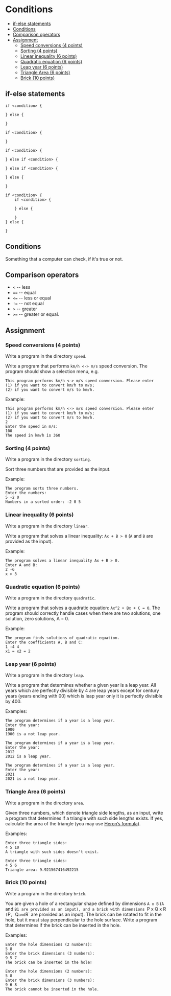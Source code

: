 # Conditions

 * [if-else statements](#if-else-statements)
 * [Conditions](#conditions-1)
 * [Comparison operators](#comparison-operators)
 * [Assignment](#assignment)
   + [Speed conversions (4 points)](#speed-conversions--4-points-)
   + [Sorting (4 points)](#sorting--4-points-)
   + [Linear inequality (6 points)](#linear-inequality--6-points-)
   + [Quadratic equation (6 points)](#quadratic-equation--6-points-)
   + [Leap year (6 points)](#leap-year--6-points-)
   + [Triangle Area (6 points)](#triangle-area--6-points-)
   + [Brick (10 points)](#brick--10-points-)

## if-else statements

```
if <condition> {

} else {

}
```

```
if <condition> {

}
```

```
if <condition> {

} else if <condition> {

} else if <condition> {

} else {

}
```

```
if <condition> {
    if <condition> {

    } else {

    }
} else {

}
```

## Conditions

Something that a computer can check, if it's true or not.

## Comparison operators

 * `<` -- less
 * `==` -- equal
 * `<=` -- less or equal
 * `!=` -- not equal
 * `>` -- greater
 * `>=` -- greater or equal.

## Assignment

### Speed conversions (4 points)

Write a program in the directory `speed`.

Write a program that performs `km/h <-> m/s` speed conversion. The program
should show a selection menu, e.g.

```
This program performs km/h <-> m/s speed conversion. Please enter
(1) if you want to convert km/h to m/s;
(2) if you want to convert m/s to km/h.
```

Example:

```
This program performs km/h <-> m/s speed conversion. Please enter
(1) if you want to convert km/h to m/s;
(2) if you want to convert m/s to km/h.
2
Enter the speed in m/s:
100
The speed in km/h is 360
```

### Sorting (4 points)

Write a program in the directory `sorting`.

Sort three numbers that are provided as the input.

Example:

```
The program sorts three numbers.
Enter the numbers:
5 -2 0
Numbers in a sorted order: -2 0 5
```

### Linear inequality (6 points)

Write a program in the directory `linear`.

Write a program that solves a linear inequality: `Ax + B > 0` (`A` and `B` are
provided as the input).

Example:

```
The program solves a linear inequality Ax + B > 0.
Enter A and B:
2 -6
x > 3
```

### Quadratic equation (6 points)

Write a program in the directory `quadratic`.

Write a program that solves a quadratic equation: `Ax^2 + Bx + C = 0`. The
program should correctly handle cases when there are two solutions, one
solution, zero solutions, A = 0.

Example:

```
The program finds solutions of quadratic equation.
Enter the coefficients A, B and C:
1 -4 4
x1 = x2 = 2
```

### Leap year (6 points)

Write a program in the directory `leap`.

Write a program that determines whether a given year is a leap year. All years
which are perfectly divisible by 4 are leap years except for century years
(years ending with 00) which is leap year only it is perfectly divisible by
400.

Examples:

```
The program determines if a year is a leap year.
Enter the year:
1900
1900 is a not leap year.
```

```
The program determines if a year is a leap year.
Enter the year:
2012
2012 is a leap year.
```

```
The program determines if a year is a leap year.
Enter the year:
2021
2021 is a not leap year.
```

### Triangle Area (6 points)

Write a program in the directory `area`.

Given three numbers, which denote triangle side lengths, as an input, write a
program that determines if a triangle with such side lengths exists. If yes,
calculate the area of the triangle (you may use [Heron’s
formula](https://en.wikipedia.org/wiki/Heron%27s_formula)).

Examples:

```
Enter three triangle sides:
4 5 10
A triangle with such sides doesn't exist.
```

```
Enter three triangle sides:
4 5 6
Triangle area: 9.921567416492215
```

### Brick (10 points)

Write a program in the directory `brick`.

You are given a hole of a rectangular shape defined by dimensions `A x B` (`A`
and `B1 are provided as an input), and a brick with dimensions `P x Q x R`
(`P`, `Q` and `R` are provided as an input). The brick can be rotated to fit in
the hole, but it must stay perpendicular to the hole surface. Write a program
that determines if the brick can be inserted in the hole.

Examples:

```
Enter the hole dimensions (2 numbers):
5 8
Enter the brick dimensions (3 numbers):
9 5 7
The brick can be inserted in the hole!
```

```
Enter the hole dimensions (2 numbers):
5 8
Enter the brick dimensions (3 numbers):
9 6 8
The brick cannot be inserted in the hole.
```


